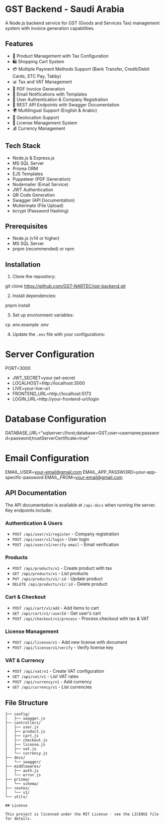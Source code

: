 # GST Backend - Saudi Arabia

A Node.js backend service for GST (Goods and Services Tax) management system with invoice generation capabilities.

## Features

- 🛒 Product Management with Tax Configuration
- 🛍️ Shopping Cart System
- 💳 Multiple Payment Methods Support (Bank Transfer, Credit/Debit Cards, STC Pay, Tabby)
- 📊 Tax and VAT Management
- 📄 PDF Invoice Generation
- 📧 Email Notifications with Templates
- 🔐 User Authentication & Company Registration
- 📱 REST API Endpoints with Swagger Documentation
- 🌍 Multilingual Support (English & Arabic)
- 📍 Geolocation Support
- 📝 License Management System
- 💰 Currency Management

## Tech Stack

- Node.js & Express.js
- MS SQL Server
- Prisma ORM
- EJS Templates
- Puppeteer (PDF Generation)
- Nodemailer (Email Service)
- JWT Authentication
- QR Code Generation
- Swagger (API Documentation)
- Multermate (File Upload)
- bcrypt (Password Hashing)

## Prerequisites

- Node.js (v14 or higher)
- MS SQL Server
- pnpm (recommended) or npm

## Installation

1. Clone the repository:

git clone https://github.com/GST-NARTEC/gst-backend.git

2. Install dependencies:

pnpm install

3. Set up environment variables:

cp .env.example .env

4. Update the `.env` file with your configurations:

# Server Configuration

PORT=3000

- JWT_SECRET=your-jwt-secret
- LOCALHOST=http://localhost:3000
- LIVE=your-live-url
- FRONTEND_URL=http://localhost:5173
- LOGIN_URL=http://your-frontend-url/login

# Database Configuration

DATABASE_URL="sqlserver://host;database=GST;user=username;password=password;trustServerCertificate=true"

# Email Configuration

EMAIL_USER=your-email@gmail.com
EMAIL_APP_PASSWORD=your-app-specific-password
EMAIL_FROM=your-email@gmail.com

## API Documentation

The API documentation is available at `/api-docs` when running the server. Key endpoints include:

### Authentication & Users

- `POST /api/user/v1/register` - Company registration
- `POST /api/user/v1/login` - User login
- `POST /api/user/v1/verify-email` - Email verification

### Products

- `POST /api/products/v1` - Create product with tax
- `GET /api/products/v1` - List products
- `PUT /api/products/v1/:id` - Update product
- `DELETE /api/products/v1/:id` - Delete product

### Cart & Checkout

- `POST /api/cart/v1/add` - Add items to cart
- `GET /api/cart/v1/:userId` - Get user's cart
- `POST /api/checkout/v1/process` - Process checkout with tax & VAT

### License Management

- `POST /api/license/v1` - Add new license with document
- `POST /api/license/v1/verify` - Verify license key

### VAT & Currency

- `POST /api/vat/v1` - Create VAT configuration
- `GET /api/vat/v1` - List VAT rates
- `POST /api/currency/v1` - Add currency
- `GET /api/currency/v1` - List currencies

## File Structure

```
├── config/
│   ├── swagger.js
├── controllers/
│   ├── user.js
│   ├── product.js
│   ├── cart.js
│   ├── checkout.js
│   ├── license.js
│   ├── vat.js
│   └── currency.js
├── docs/
│   └── swagger/
├── middlewares/
│   ├── auth.js
│   └── error.js
├── prisma/
│   └── schema/
├── routes/
│   └── v1/
└── utils/

## License

This project is licensed under the MIT License - see the LICENSE file for details.
```
